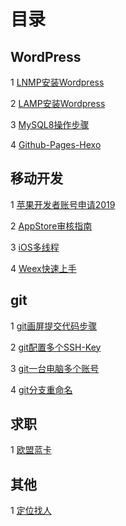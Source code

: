 # 目录

## WordPress

1 [LNMP安装Wordpress](https://github.com/wandou911/wiki/blob/master/WordPress/LNMP安装Wordpress.md)

2 [LAMP安装Wordpress](https://github.com/wandou911/wiki/blob/master/WordPress/CentOS7搭建WordPress.md)

3 [MySQL8操作步骤](https://github.com/wandou911/wiki/blob/master/WordPress/MySQL8操作步骤.md)

4 [Github-Pages-Hexo](https://github.com/wandou911/wiki/blob/master/WordPress/Github-Pages-Hexo.md)

## 移动开发

1 [苹果开发者账号申请2019](https://github.com/wandou911/wiki/blob/master/移动开发/苹果开发者账号申请2019.md)

2 [AppStore审核指南](https://github.com/wandou911/wiki/blob/master/移动开发/AppStore审核指南.md)

3 [iOS多线程](https://github.com/wandou911/wiki/blob/master/移动开发/iOS多线程.md)

4 [Weex快速上手](https://github.com/wandou911/wiki/blob/master/移动开发/Weex快速上手.md)

## git

1 [git画屏提交代码步骤](https://github.com/wandou911/wiki/blob/master/git操作/git画屏提交代码步骤.md)

2 [git配置多个SSH-Key](https://github.com/wandou911/wiki/blob/master/git操作/git配置多个SSH-Key.md)

3 [git一台电脑多个账号](https://github.com/wandou911/wiki/blob/master/git操作/git一台电脑多个账号.md)

4 [git分支重命名](https://github.com/wandou911/wiki/blob/master/git操作/git分支重命名.md)


## 求职

1 [欧盟蓝卡](https://github.com/wandou911/wiki/blob/master/求职/欧盟蓝卡.md)


## 其他

1 [定位找人](https://github.com/wandou911/wiki/blob/master/其他/定位找人.md)


